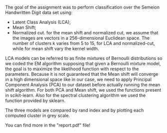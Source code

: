 The goal of the assignment was to perform classification over the Semeion Handwritten Digit data set using:
- Latent Class Analysis (LCA);
- Mean Shift;
- Normalized cut.
for the mean shift and normalized cut, we assume that the images are vectors in a 256-dimensional Euclidean space.
The number of clusters k varies from 5 to 15, for LCA and normalized-cut, while for mean shift vary the kernel width.


LCA models can be referred to as finite mixtures of Bernoulli distributions so we coded the EM algorithm supposing that 
given a Bernoulli mixture model, the goal is to maximize the likelihood function with respect to the parameters.
Because it is not guaranteed that the Mean shift will converge in a high dimensional space like in our case, 
we need to apply Principal Component Analysis (PCA) to our dataset before actually running the mean shift algorithm.
For both PCA and Mean shift, we used the functions present in scikit-learn.
Also for the spectral clustering algorithm we used the function provided by sklearn.

The three models are compared by rand index and by plotting each computed cluster in grey scale.

You can find more in the "report.pdf" file!
